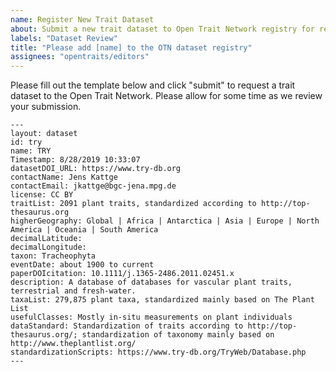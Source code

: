```yaml
---
name: Register New Trait Dataset
about: Submit a new trait dataset to Open Trait Network registry for review.
labels: "Dataset Review" 
title: "Please add [name] to the OTN dataset registry"
assignees: "opentraits/editors"
---
```


Please fill out the template below and click "submit" to request a trait dataset to the Open Trait Network. Please allow for some time as we review your submission.

```
---
layout: dataset
id: try
name: TRY
Timestamp: 8/28/2019 10:33:07
datasetDOI_URL: https://www.try-db.org
contactName: Jens Kattge
contactEmail: jkattge@bgc-jena.mpg.de
license: CC BY
traitList: 2091 plant traits, standardized according to http://top-thesaurus.org
higherGeography: Global | Africa | Antarctica | Asia | Europe | North America | Oceania | South America
decimalLatitude:
decimalLongitude:
taxon: Tracheophyta
eventDate: about 1900 to current
paperDOIcitation: 10.1111/j.1365-2486.2011.02451.x
description: A database of databases for vascular plant traits, terrestrial and fresh-water.
taxaList: 279,875 plant taxa, standardized mainly based on The Plant List
usefulClasses: Mostly in-situ measurements on plant individuals
dataStandard: Standardization of traits according to http://top-thesaurus.org/; standardization of taxonomy mainly based on http://www.theplantlist.org/
standardizationScripts: https://www.try-db.org/TryWeb/Database.php
---
```



